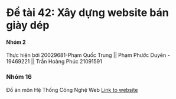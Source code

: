 # Đề tài 42: Xây dựng website bán giày dép 
<h4>Nhóm 2</h4>
<p>Thực hiện bởi 20029681-Phạm Quốc Trung || Phạm Phước Duyên - 19469221 || Trần Hoàng Phúc 21091591</p>
<h3>Nhóm 16</h3>
Đồ án môn Hệ Thống Công Nghệ Web
<a href="https://pqtrunggithub382.github.io/DoAnHTCMNW_IUH-main/">Link to website</a>
